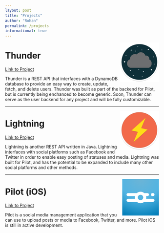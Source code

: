 ```yaml
---
layout: post
title: "Projects"
author: "Rohan"
permalink: /projects
informational: true
---
```


<img align="right" src="/assets/img/projects/thunder.png">

# Thunder

[Link to Project](https://www.github.com/RohanNagar/thunder)

Thunder is a REST API that interfaces with a DynamoDB database to provide an easy way to create, update, fetch, and delete users.
Thunder was built as part of the backend for Pilot, but is currently being enchanced to become generic.
Soon, Thunder can serve as the user backend for any project and will be fully customizable.

<hr>

<img align="right" src="/assets/img/projects/lightning.png">

# Lightning

[Link to Project](https://www.github.com/RohanNagar/lightning)

Lightning is another REST API written in Java. Lightning interfaces with social platforms such as Facebook and Twitter in order to enable easy posting of statuses and media.
Lightning was built for Pilot, and has the potential to be expanded to include many other social platforms and other methods.

<hr>

<img align="right" src="/assets/img/projects/pilot.png">

# Pilot (iOS)

[Link to Project](https://github.com/SanctionCo/pilot-ios)

Pilot is a social media management application that you can use to upload posts or media to Facebook, Twitter, and more.
Pilot iOS is still in active development.

